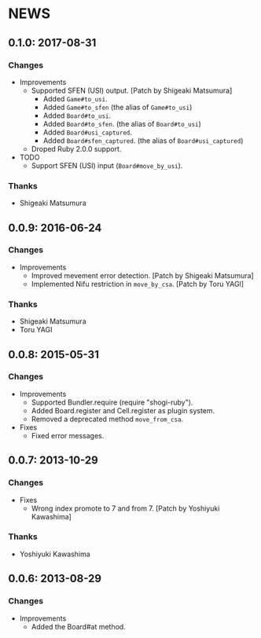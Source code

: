 # NEWS

## 0.1.0: 2017-08-31

### Changes

* Improvements
  * Supported SFEN (USI) output. [Patch by Shigeaki Matsumura]
    * Added `Game#to_usi`.
    * Added `Game#to_sfen` (the alias of `Game#to_usi`)
    * Added `Board#to_usi`.
    * Added `Board#to_sfen`. (the alias of `Board#to_usi`)
    * Added `Board#usi_captured`.
    * Added `Board#sfen_captured`. (the alias of `Board#usi_captured`)
  * Droped Ruby 2.0.0 support.
* TODO
  * Support SFEN (USI) input (`Board#move_by_usi`).

### Thanks

* Shigeaki Matsumura

## 0.0.9: 2016-06-24

### Changes

* Improvements
  * Improved mevement error detection. [Patch by Shigeaki Matsumura]
  * Implemented Nifu restriction in `move_by_csa`. [Patch by Toru YAGI]

### Thanks

* Shigeaki Matsumura
* Toru YAGI

## 0.0.8: 2015-05-31

### Changes

  * Improvements
    *  Supported Bundler.require (require "shogi-ruby").
    *  Added Board.register and Cell.register as plugin system.
    *  Removed a deprecated method `move_from_csa`.
  * Fixes
    *  Fixed error messages.

## 0.0.7: 2013-10-29

### Changes

  * Fixes
    * Wrong index promote to 7 and from 7.
      [Patch by Yoshiyuki Kawashima]

### Thanks

  * Yoshiyuki Kawashima

## 0.0.6: 2013-08-29

### Changes

  * Improvements
    * Added the Board#at method.
